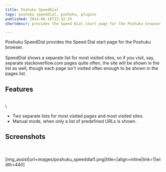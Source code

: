 ```yaml
---
title: Poshuku SpeedDial
tags: poshuku speeddial, poshuku, plugins
published: 2014-06-16T12:32:35
shortdescr: provides the Speed Dial start page for the Poshuku browser

---
```


Poshuku SpeedDial provides the Speed Dial start page for the Poshuku
browser.\
\
SpeedDial shows a separate list for most visited sites, so if you visit,
say, separate stackoverflow.com pages quite often, the site will be
shown in the list as well, though each page isn't visited often enough
to be shown in the pages list.

Features
--------

\
\

-   Two separate lists for most visited pages and most visited sites.
-   Manual mode, when only a list of predefined URLs is shown.

Screenshots
-----------

\
\
\[img\_assist|url=images/poshuku\_speeddial1.png|title=|align=inline|link=1|width=440\]